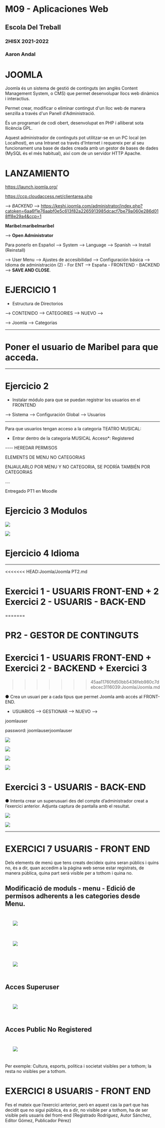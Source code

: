 # M09 - Aplicaciones Web
## Escola Del Treball
### 2HISX 2021-2022
### Aaron Andal

# JOOMLA

Joomla és un sistema de gestió de continguts (en anglès Content Management System, o CMS) que permet desenvolupar llocs web dinàmics i interactius. 

Permet crear, modificar o eliminar contingut d'un lloc web de manera senzilla a través d'un Panell d'Administració. 

És un programari de codi obert, desenvolupat en PHP i alliberat sota llicència GPL. 

Aquest administrador de continguts pot utilitzar-se en un PC local (en Localhost), en una Intranet oa través d'Internet i requereix per al seu funcionament una base de dades creada amb un gestor de bases de dades (MySQL és el més habitual), així com de un servidor HTTP Apache.

# LANZAMIENTO

https://launch.joomla.org/ 

https://ccp.cloudaccess.net/clientarea.php 

--> *BACKEND* --> https://keshi.joomla.com/administrator/index.php?catoken=6aa6f1e76aabf0e5c613f82a2265913985dcacf7be79a060e286d018ff8e29a4&ccp=1

__Maribel:maribelmaribel__

--> **Open Administrator**

Para ponerlo en Español --> System --> Language --> Spanish --> Install (Reinstall)

--> User Menu --> Ajustes de accesibilidad --> Configuración básica --> Idioma de administración (2) - For ENT --> España - FRONTEND - BACKEND --> **SAVE AND CLOSE**.

# EJERCICIO 1

* Estructura de Directorios

--> CONTENIDO --> CATEGORIES --> NUEVO --> 

--> Joomla --> Categorias

--------------------------------------

# Poner el usuario de Maribel para que acceda.

--------------------------------------

# Ejercicio 2

* Instalar módulo para que se puedan registrar los usuarios en el FRONTEND

--> Sistema --> Configuración Global --> Usuarios

---------------------------------------

Para que usuarios tengan acceso a la categoria TEATRO MUSICAL:
- Entrar dentro de la categoria MUSICAL
    Acceso*: Registered


---- HEREDAR PERMISOS

ELEMENTS DE MENU NO CATEGORIAS

ENJAULARLO POR MENU Y NO CATEGORIA, SE PODRÍA TAMBIÉN POR CATEGORIAS

....

Entregado PT1 en Moodle

# Ejercicio 3 Modulos

![](./Photos/Exercici7-MenuEsquerra.png)

![](./Photos/Exercici7-MenuSuperiorPublic.png)



# Ejercicio 4 Idioma

----------------------------------------------

<<<<<<< HEAD:Joomla/Joomla PT2.md
# Exercici 1 - USUARIS FRONT-END + 2 Exercici 2 - USUARIS - BACK-END

=======
# PR2 - GESTOR DE CONTINGUTS

# Exercici 1 - USUARIS FRONT-END + Exercici 2 - BACKEND + Exercici 3
>>>>>>> 45aa11760fd50bb5436feb980c7debcec3116039:Joomla/Joomla.md

● Crea un usuari per a cada tipus que permet Joomla amb accés al FRONT-END.

* USUARIOS --> GESTIONAR --> NUEVO --> 

joomlauser

password: joomlauserjoomlauser

![](./USERS1.PNG)

![](./USERS2.PNG)

![](./USERS3.PNG)

![](./USERS4.PNG)


# Exercici 3 - USUARIS - BACK-END

● Intenta crear un superusuari des del compte d’administrador creat a l’exercici anterior. Adjunta
captura de pantalla amb el resultat.

![](./Photos/Exercici1-joomlauser.png)

![](./Photos/Exercicis1-2Joomla.png)



----------------------

# EXERCICI 7 USUARIS - FRONT END

Dels elements de menú que tens creats decideix quins seran públics i quins no, és a dir, quan accedim a la pàgina web sense estar registrats, de manera pública, quina part serà visible per a tothom i quina no. 

## Modificació de moduls - menu - Edició de permisos adherents a les categories desde Menu. 

<div style="padding: 5%">
    <img src="./Photos/Exercici7-AccesoRegistered.png" />
</div>

<div style="padding: 5%">
    <img src="./Photos/Exercici7-MenuEsquerra.png" />
</div>

<div style="padding: 5%">
    <img src="./Photos/Exercici7-MenuSuperiorPublic.png" />
</div>

## Acces Superuser

<div style="padding: 5%">
    <img src="./Photos/Exercici7-AccessSuperUser.png" />
</div>

## Acces Public No Registered

<div style="padding: 5%">
    <img src="./Photos/Exercici7-Public.png" />
</div>


Per exemple: Cultura, esports, política i societat visibles per a tothom; la resta
no visibles per a tothom.

# EXERCICI 8 USUARIS - FRONT END

Fes el mateix que l’exercici anterior, però en aquest cas la part que has decidit que no sigui pública, és a dir, no visible per a tothom, ha de ser visible pels usuaris del front-end (Registrado Rodríguez, Autor Sánchez, Editor Gómez, Publicador Pérez)

<div>
    <img src="" />
</div>

<div>
    <img src="" />
</div>

<div>
    <img src="" />
</div>